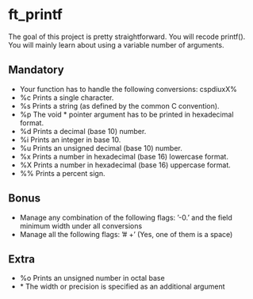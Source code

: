 # ft_printf
The goal of this project is pretty straightforward. You will recode printf(). You will mainly learn about using a variable number of arguments.

## Mandatory

* Your function has to handle the following conversions: cspdiuxX%
* %c Prints a single character.
* %s Prints a string (as defined by the common C convention).
* %p The void * pointer argument has to be printed in hexadecimal format.
* %d Prints a decimal (base 10) number.
* %i Prints an integer in base 10.
* %u Prints an unsigned decimal (base 10) number.
* %x Prints a number in hexadecimal (base 16) lowercase format.
* %X Prints a number in hexadecimal (base 16) uppercase format.
* %% Prints a percent sign.

## Bonus

* Manage any combination of the following flags: ’-0.’ and the field minimum width
under all conversions
* Manage all the following flags: ’# +’ (Yes, one of them is a space)

## Extra

* %o Prints an unsigned number in octal base
* \* The width or precision is specified as an additional argument
